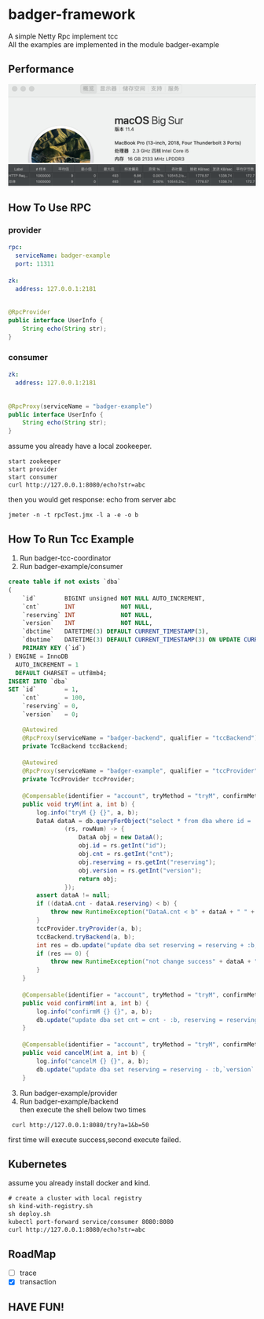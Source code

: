 # badger-framework

A simple Netty Rpc implement tcc <br/>
All the examples are implemented in the module badger-example

## Performance

![avatar](./docs/system.png)
![avatar](./docs/jmeter.png)

## How To Use RPC

### provider

```yaml
rpc:
  serviceName: badger-example
  port: 11311

zk:
  address: 127.0.0.1:2181
```

```java

@RpcProvider
public interface UserInfo {
    String echo(String str);
}

```

### consumer

```yaml
zk:
  address: 127.0.0.1:2181
```

```java

@RpcProxy(serviceName = "badger-example")
public interface UserInfo {
    String echo(String str);
}

```

assume you already have a local zookeeper.

```shell
start zookeeper
start provider 
start consumer 
curl http://127.0.0.1:8080/echo?str=abc
```

then you would get response:
echo from server abc

```jmx
jmeter -n -t rpcTest.jmx -l a -e -o b
```

## How To Run Tcc Example

1) Run badger-tcc-coordinator
2) Run badger-example/consumer

```sql
create table if not exists `dba`
(
    `id`        BIGINT unsigned NOT NULL AUTO_INCREMENT,
    `cnt`       INT             NOT NULL,
    `reserving` INT             NOT NULL,
    `version`   INT             NOT NULL,
    `dbctime`   DATETIME(3) DEFAULT CURRENT_TIMESTAMP(3),
    `dbutime`   DATETIME(3) DEFAULT CURRENT_TIMESTAMP(3) ON UPDATE CURRENT_TIMESTAMP(3),
    PRIMARY KEY (`id`)
) ENGINE = InnoDB
  AUTO_INCREMENT = 1
  DEFAULT CHARSET = utf8mb4;
INSERT INTO `dba`
SET `id`        = 1,
    `cnt`       = 100,
    `reserving` = 0,
    `version`   = 0;
```

```java
    @Autowired
    @RpcProxy(serviceName = "badger-backend", qualifier = "tccBackend")
    private TccBackend tccBackend;
    
    @Autowired
    @RpcProxy(serviceName = "badger-example", qualifier = "tccProvider")
    private TccProvider tccProvider;
    
    @Compensable(identifier = "account", tryMethod = "tryM", confirmMethod = "confirmM", cancelMethod = "cancelM")
    public void tryM(int a, int b) {
        log.info("tryM {} {}", a, b);
        DataA dataA = db.queryForObject("select * from dba where id = :id", ImmutableMap.of("id", a),
                (rs, rowNum) -> {
                    DataA obj = new DataA();
                    obj.id = rs.getInt("id");
                    obj.cnt = rs.getInt("cnt");
                    obj.reserving = rs.getInt("reserving");
                    obj.version = rs.getInt("version");
                    return obj;
                });
        assert dataA != null;
        if ((dataA.cnt - dataA.reserving) < b) {
            throw new RuntimeException("DataA.cnt < b" + dataA + " " + b);
        }
        tccProvider.tryProvider(a, b);
        tccBackend.tryBackend(a, b);
        int res = db.update("update dba set reserving = reserving + :b,`version` = `version` + 1  where id = :id and `version` = :version", ImmutableMap.of("id", a, "b", b, "version", dataA.version));
        if (res == 0) {
            throw new RuntimeException("not change success" + dataA + " " + b);
        }
    }

    @Compensable(identifier = "account", tryMethod = "tryM", confirmMethod = "confirmM", cancelMethod = "cancelM")
    public void confirmM(int a, int b) {
        log.info("confirmM {} {}", a, b);
        db.update("update dba set cnt = cnt - :b, reserving = reserving - :b,`version` = `version` + 1 where id = :id", ImmutableMap.of("id", a, "b", b));
    }

    @Compensable(identifier = "account", tryMethod = "tryM", confirmMethod = "confirmM", cancelMethod = "cancelM")
    public void cancelM(int a, int b) {
        log.info("cancelM {} {}", a, b);
        db.update("update dba set reserving = reserving - :b,`version` = `version` + 1 where id = :id", ImmutableMap.of("id", a, "b", b));
    }
```

3) Run badger-example/provider
4) Run badger-example/backend
<br/>then execute the shell below two times
```shell
 curl http://127.0.0.1:8080/try?a=1&b=50
```
first time will execute success,second execute failed.
## Kubernetes

assume you already install docker and kind.

```shell
# create a cluster with local registry
sh kind-with-registry.sh
sh deploy.sh
kubectl port-forward service/consumer 8080:8080
curl http://127.0.0.1:8080/echo?str=abc
```

## RoadMap

- [ ] trace
- [X] transaction

## HAVE FUN!
